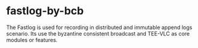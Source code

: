 # fastlog-by-bcb
The Fastlog is used for recording in distributed and immutable append logs scenario. Its use the byzantine consistent broadcast and TEE-VLC as core modules or features.
